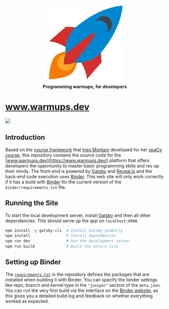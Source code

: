 <p align="center">
<img src = "static/icon.png" width="250" height="250">
<br>
<b>
Programming warmups, for developers
</b>
</p>

# www.warmups.dev

![](../../workflows/build/badge.svg)

## Introduction

Based on the [course framework](https://github.com/ines/spacy-course) that [Ines
Montani](https://ines.io/) developed for her [spaCy
course](https://course.spacy.io), this repository contains the source code for
the [www.warmups.dev](https://www.warmups.dev/) platform that offers developers
the opportunity to master basic programming skills and rev up their minds. The
front-end is powered by [Gatsby](http://gatsbyjs.org/) and
[Reveal.js](https://revealjs.com) and the back-end code execution uses
[Binder](https://mybinder.org). This web site will only work correctly if it has
a build with [Binder](https://mybinder.org) for the current version of the
`binder/requirements.txt` file.

## Running the Site

To start the local development server, install [Gatsby](https://gatsbyjs.org)
and then all other dependencies. This should serve up the app on
`localhost:8000`.

```bash
npm install -g gatsby-cli  # Install Gatsby globally
npm install                # Install dependencies
npm run dev                # Run the development server
npm run build              # Build the entire site
```

## Setting up Binder

The [`requirements.txt`](binder/requirements.txt) in the repository defines the
packages that are installed when building it with Binder. You can specify the
binder settings like repo, branch and kernel type in the `"juniper"` section of
the `meta.json`. You can run the very first build via the interface on
the [Binder website](https://mybinder.org), as this gives you a detailed build
log and feedback on whether everything worked as expected.
